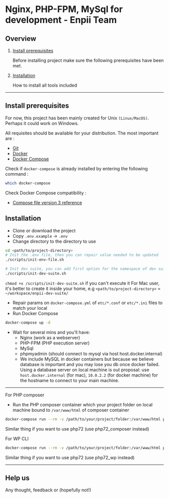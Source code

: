 # Nginx, PHP-FPM, MySql for development - Enpii Team

## Overview

1. [Install prerequisites](#install-prerequisites)

    Before installing project make sure the following prerequisites have been met.

2. [Installation](#installation)

    How to install all tools included


___

## Install prerequisites

For now, this project has been mainly created for Unix `(Linux/MacOS)`. Perhaps it could work on Windows.

All requisites should be available for your distribution. The most important are :

* [Git](https://git-scm.com/downloads)
* [Docker](https://docs.docker.com/engine/installation/)
* [Docker Compose](https://docs.docker.com/compose/install/)

Check if `docker-compose` is already installed by entering the following command : 

```sh
which docker-compose
```

Check Docker Compose compatibility :

* [Compose file version 3 reference](https://docs.docker.com/compose/compose-file/)


## Installation
- Clone or download the project
- Copy `.env.example` -> `.env`
- Change directory to the directory to use
```sh
cd <path/to/project-directory>
# Init the .env file, then you can repair value needed to be updated
./scripts/init-env-file.sh 

# Init dev suite, you can add first option for the namespace of dev suite to overwrite the one in .env file
./scripts/init-dev-suite.sh
```
`chmod +x /scripts/init-dev-suite.sh` if you can't execute it
For Mac user, it's better to create it inside your home, e.g `<path/to/project-directory>` = `~/workspace/enpii-dev-suite/`
- Repair params on `docker-compose.yml` of `etc/*.conf` or `etc/*.ini` files to match your local
- Run Docker Compose
```sh
docker-compose up -d
```
- Wait for several mins and you'll have:
  - Nginx (work as a webserver)
  - PHP-FPM (PHP execution server)
  - MySql
  - phpmyadmin (should connect to mysql via host host.docker.internal)
  - We include MySQL in docker containers but because we believe database is important and you may lose you db once docker failed. Using a database server on local machine is out proposal: use `host.docker.internal` (for mac), `10.0.2.2` (for docker machine) for the hostname to connect to your main machine.

___

For PHP composer
- Run the PHP composer container which your project folder on local machine bound to `/var/www/html` of composer container
```bash 
docker-compose run --rm -v /path/to/your/project/folder:/var/www/html php74_composer composer update
```
Similar thing if you want to use php72 (use php72_composer instead)

For WP CLI
```bash
docker-compose run --rm -v /path/to/your/project/folder:/var/www/html php74_wp wp --allow-root plugin list
```
Similar thing if you want to use php72 (use php72_wp instead)

___

## Help us

Any thought, feedback or (hopefully not!)